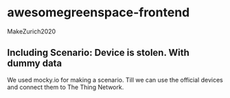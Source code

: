 # awesomegreenspace-frontend
MakeZurich2020

## Including Scenario: Device is stolen. With dummy data 

We used mocky.io for making a scenario. Till we can use the official devices and connect them to The Thing Network.
